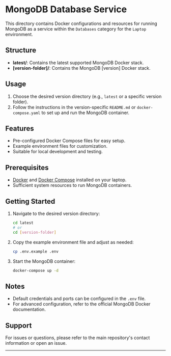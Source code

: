 # MongoDB Database Service

This directory contains Docker configurations and resources for running MongoDB as a service within the `Databases` category for the `Laptop` environment.

## Structure

- **latest/**: Contains the latest supported MongoDB Docker stack.
- **[version-folder]/**: Contains the MongoDB [version] Docker stack.

## Usage

1. Choose the desired version directory (e.g., `latest` or a specific version folder).
2. Follow the instructions in the version-specific `README.md` or `docker-compose.yaml` to set up and run the MongoDB container.

## Features

- Pre-configured Docker Compose files for easy setup.
- Example environment files for customization.
- Suitable for local development and testing.

## Prerequisites

- [Docker](https://www.docker.com/get-started) and [Docker Compose](https://docs.docker.com/compose/) installed on your laptop.
- Sufficient system resources to run MongoDB containers.

## Getting Started

1. Navigate to the desired version directory:
   ```sh
   cd latest
   # or
   cd [version-folder]
   ```
2. Copy the example environment file and adjust as needed:
   ```sh
   cp .env.example .env
   ```
3. Start the MongoDB container:
   ```sh
   docker-compose up -d
   ```

## Notes

- Default credentials and ports can be configured in the `.env` file.
- For advanced configuration, refer to the official MongoDB Docker documentation.

## Support

For issues or questions, please refer to the main repository's contact information or open an issue.

---